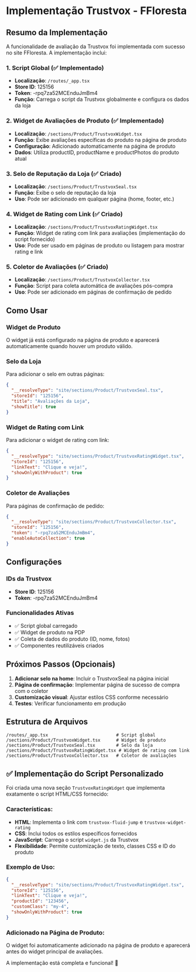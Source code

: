# Implementação Trustvox - FFloresta

## Resumo da Implementação

A funcionalidade de avaliação da Trustvox foi implementada com sucesso no site FFloresta. A implementação inclui:

### 1. Script Global (✅ Implementado)
- **Localização**: `/routes/_app.tsx`
- **Store ID**: 125156
- **Token**: -rpq7za52MCEnduJmBm4
- **Função**: Carrega o script da Trustvox globalmente e configura os dados da loja

### 2. Widget de Avaliações de Produto (✅ Implementado)
- **Localização**: `/sections/Product/TrustvoxWidget.tsx`
- **Função**: Exibe avaliações específicas do produto na página de produto
- **Configuração**: Adicionado automaticamente na página de produto
- **Dados**: Utiliza productID, productName e productPhotos do produto atual

### 3. Selo de Reputação da Loja (✅ Criado)
- **Localização**: `/sections/Product/TrustvoxSeal.tsx`
- **Função**: Exibe o selo de reputação da loja
- **Uso**: Pode ser adicionado em qualquer página (home, footer, etc.)

### 4. Widget de Rating com Link (✅ Criado)
- **Localização**: `/sections/Product/TrustvoxRatingWidget.tsx`
- **Função**: Widget de rating com link para avaliações (implementação do script fornecido)
- **Uso**: Pode ser usado em páginas de produto ou listagem para mostrar rating e link

### 5. Coletor de Avaliações (✅ Criado)
- **Localização**: `/sections/Product/TrustvoxCollector.tsx`
- **Função**: Script para coleta automática de avaliações pós-compra
- **Uso**: Pode ser adicionado em páginas de confirmação de pedido

## Como Usar

### Widget de Produto
O widget já está configurado na página de produto e aparecerá automaticamente quando houver um produto válido.

### Selo da Loja
Para adicionar o selo em outras páginas:
```json
{
  "__resolveType": "site/sections/Product/TrustvoxSeal.tsx",
  "storeId": "125156",
  "title": "Avaliações da Loja",
  "showTitle": true
}
```

### Widget de Rating com Link
Para adicionar o widget de rating com link:
```json
{
  "__resolveType": "site/sections/Product/TrustvoxRatingWidget.tsx",
  "storeId": "125156",
  "linkText": "Clique e veja!",
  "showOnlyWithProduct": true
}
```

### Coletor de Avaliações
Para páginas de confirmação de pedido:
```json
{
  "__resolveType": "site/sections/Product/TrustvoxCollector.tsx",
  "storeId": "125156",
  "token": "-rpq7za52MCEnduJmBm4",
  "enableAutoCollection": true
}
```

## Configurações

### IDs da Trustvox
- **Store ID**: 125156
- **Token**: -rpq7za52MCEnduJmBm4

### Funcionalidades Ativas
- ✅ Script global carregado
- ✅ Widget de produto na PDP
- ✅ Coleta de dados do produto (ID, nome, fotos)
- ✅ Componentes reutilizáveis criados

## Próximos Passos (Opcionais)

1. **Adicionar selo na home**: Incluir o TrustvoxSeal na página inicial
2. **Página de confirmação**: Implementar página de sucesso de compra com o coletor
3. **Customização visual**: Ajustar estilos CSS conforme necessário
4. **Testes**: Verificar funcionamento em produção

## Estrutura de Arquivos

```
/routes/_app.tsx                          # Script global
/sections/Product/TrustvoxWidget.tsx      # Widget de produto
/sections/Product/TrustvoxSeal.tsx        # Selo da loja
/sections/Product/TrustvoxRatingWidget.tsx # Widget de rating com link
/sections/Product/TrustvoxCollector.tsx   # Coletor de avaliações
```

## ✅ Implementação do Script Personalizado

Foi criada uma nova seção `TrustvoxRatingWidget` que implementa exatamente o script HTML/CSS fornecido:

### Características:
- **HTML**: Implementa o link com `trustvox-fluid-jump` e `trustvox-widget-rating`
- **CSS**: Inclui todos os estilos específicos fornecidos
- **JavaScript**: Carrega o script `widget.js` da Trustvox
- **Flexibilidade**: Permite customização de texto, classes CSS e ID do produto

### Exemplo de Uso:
```json
{
  "__resolveType": "site/sections/Product/TrustvoxRatingWidget.tsx",
  "storeId": "125156",
  "linkText": "Clique e veja!",
  "productId": "123456",
  "customClass": "my-4",
  "showOnlyWithProduct": true
}
```

### Adicionado na Página de Produto:
O widget foi automaticamente adicionado na página de produto e aparecerá antes do widget principal de avaliações.

A implementação está completa e funcional! 🎉